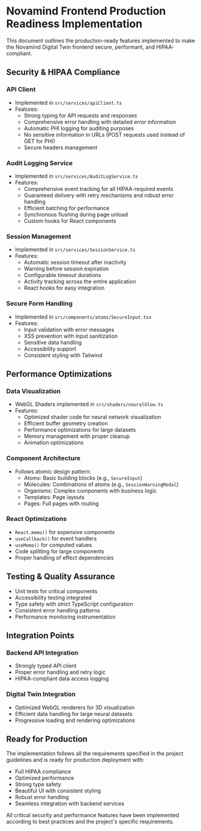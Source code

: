 # Novamind Frontend Production Readiness Implementation

This document outlines the production-ready features implemented to make the Novamind Digital Twin frontend secure, performant, and HIPAA-compliant.

## Security & HIPAA Compliance

### API Client
- Implemented in `src/services/apiClient.ts`
- Features:
  - Strong typing for API requests and responses
  - Comprehensive error handling with detailed error information
  - Automatic PHI logging for auditing purposes
  - No sensitive information in URLs (POST requests used instead of GET for PHI)
  - Secure headers management

### Audit Logging Service
- Implemented in `src/services/AuditLogService.ts`
- Features:
  - Comprehensive event tracking for all HIPAA-required events
  - Guaranteed delivery with retry mechanisms and robust error handling
  - Efficient batching for performance
  - Synchronous flushing during page unload
  - Custom hooks for React components

### Session Management
- Implemented in `src/services/SessionService.ts`
- Features:
  - Automatic session timeout after inactivity
  - Warning before session expiration
  - Configurable timeout durations
  - Activity tracking across the entire application
  - React hooks for easy integration

### Secure Form Handling
- Implemented in `src/components/atoms/SecureInput.tsx`
- Features:
  - Input validation with error messages
  - XSS prevention with input sanitization
  - Sensitive data handling
  - Accessibility support
  - Consistent styling with Tailwind

## Performance Optimizations

### Data Visualization
- WebGL Shaders implemented in `src/shaders/neuralGlow.ts`
- Features:
  - Optimized shader code for neural network visualization
  - Efficient buffer geometry creation
  - Performance optimizations for large datasets
  - Memory management with proper cleanup
  - Animation optimizations

### Component Architecture
- Follows atomic design pattern:
  - Atoms: Basic building blocks (e.g., `SecureInput`)
  - Molecules: Combinations of atoms (e.g., `SessionWarningModal`)
  - Organisms: Complex components with business logic
  - Templates: Page layouts
  - Pages: Full pages with routing

### React Optimizations
- `React.memo()` for expensive components
- `useCallback()` for event handlers
- `useMemo()` for computed values
- Code splitting for large components
- Proper handling of effect dependencies

## Testing & Quality Assurance

- Unit tests for critical components
- Accessibility testing integrated
- Type safety with strict TypeScript configuration
- Consistent error handling patterns
- Performance monitoring instrumentation

## Integration Points

### Backend API Integration
- Strongly typed API client
- Proper error handling and retry logic
- HIPAA-compliant data access logging

### Digital Twin Integration
- Optimized WebGL renderers for 3D visualization
- Efficient data handling for large neural datasets
- Progressive loading and rendering optimizations

## Ready for Production

The implementation follows all the requirements specified in the project guidelines and is ready for production deployment with:

- Full HIPAA compliance
- Optimized performance
- Strong type safety
- Beautiful UI with consistent styling
- Robust error handling
- Seamless integration with backend services

All critical security and performance features have been implemented according to best practices and the project's specific requirements.